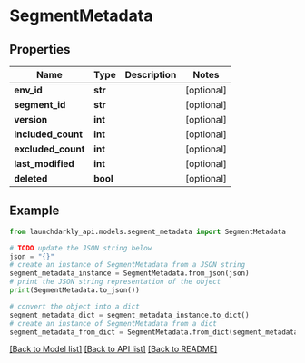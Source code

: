 # SegmentMetadata


## Properties

Name | Type | Description | Notes
------------ | ------------- | ------------- | -------------
**env_id** | **str** |  | [optional] 
**segment_id** | **str** |  | [optional] 
**version** | **int** |  | [optional] 
**included_count** | **int** |  | [optional] 
**excluded_count** | **int** |  | [optional] 
**last_modified** | **int** |  | [optional] 
**deleted** | **bool** |  | [optional] 

## Example

```python
from launchdarkly_api.models.segment_metadata import SegmentMetadata

# TODO update the JSON string below
json = "{}"
# create an instance of SegmentMetadata from a JSON string
segment_metadata_instance = SegmentMetadata.from_json(json)
# print the JSON string representation of the object
print(SegmentMetadata.to_json())

# convert the object into a dict
segment_metadata_dict = segment_metadata_instance.to_dict()
# create an instance of SegmentMetadata from a dict
segment_metadata_from_dict = SegmentMetadata.from_dict(segment_metadata_dict)
```
[[Back to Model list]](../README.md#documentation-for-models) [[Back to API list]](../README.md#documentation-for-api-endpoints) [[Back to README]](../README.md)


